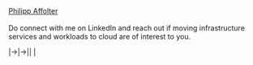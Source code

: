 <html><script src="https://platform.linkedin.com/badges/js/profile.js" async defer type="text/javascript"></script>
<div class="badge-base LI-profile-badge" data-locale="en_US" data-size="large" data-theme="light" data-type="HORIZONTAL" data-vanity="philippaffolter" data-version="v1"><a class="badge-base__link LI-simple-link" href="https://no.linkedin.com/in/philippaffolter?trk=profile-badge">Philipp Affolter</a></div></html>
<br>
Do connect with me on LinkedIn and reach out if moving infrastructure services and workloads to cloud are of interest to you.

|->|->||
|
